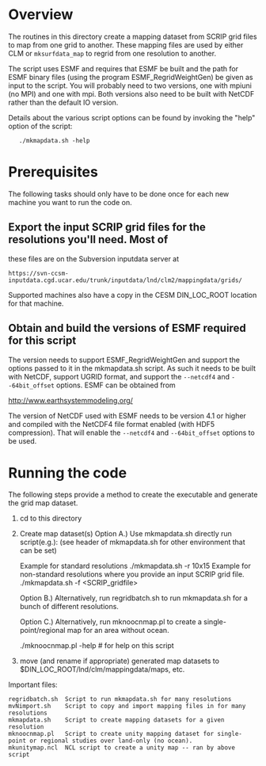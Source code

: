 # Overview
The routines in this directory create a mapping dataset from
SCRIP grid files to map from one grid to another. These mapping files
are used by either CLM or `mksurfdata_map` to regrid from one resolution
to another.

The script uses ESMF and requires that ESMF be built and the path
for ESMF binary files (using the program ESMF_RegridWeightGen) 
be given as input to the script. You will probably need to two versions,
one with mpiuni (no MPI) and one with mpi. Both versions also need to be built 
with NetCDF rather than the default IO version.

Details about the various script options can be found by invoking the "help" 
option of the script:
```
   ./mkmapdata.sh -help
```

# Prerequisites
The following tasks should only have to be done once for each new machine you 
want to run the code on.

## Export the input SCRIP grid files for the resolutions you'll need. Most of 
these files are on the Subversion inputdata server at

    https://svn-ccsm-inputdata.cgd.ucar.edu/trunk/inputdata/lnd/clm2/mappingdata/grids/

Supported machines also have a copy in the CESM DIN_LOC_ROOT location for that machine.

## Obtain and build the versions of ESMF required for this script

The version needs to support ESMF_RegridWeightGen and support the
options passed to it in the mkmapdata.sh script. As such it needs
to be built with NetCDF, support UGRID format, and support the 
`--netcdf4` and `--64bit_offset` options. ESMF can be obtained from

   http://www.earthsystemmodeling.org/

The version of NetCDF used with ESMF needs to be version 4.1 or higher
and compiled with the NetCDF4 file format enabled (with HDF5 compression).
That will enable the `--netcdf4` and `--64bit_offset` options to be used.

# Running the code
The following steps provide a method to create the executable and generate the
grid map dataset.

1. cd to this directory 

2. Create map dataset(s)
   Option A.)  Use mkmapdata.sh directly
   run script(e.g.): (see header of mkmapdata.sh for other environment that can be set)

   Example for standard resolutions
        ./mkmapdata.sh -r 10x15
   Example for non-standard resolutions where you provide an input SCRIP grid file.
        ./mkmapdata.sh -f <SCRIP_gridfile>

   Option B.) Alternatively, run regridbatch.sh to run mkmapdata.sh for a bunch of 
        different resolutions.

   Option C.) Alternatively, run mknoocnmap.pl to create a single-point/regional
   map for an area without ocean.

   ./mknoocnmap.pl -help      # for help on this script

3. move (and rename if appropriate) generated map datasets
   to $DIN_LOC_ROOT/lnd/clm/mappingdata/maps, etc.


Important files:
```
regridbatch.sh  Script to run mkmapdata.sh for many resolutions 
mvNimport.sh    Script to copy and import mapping files in for many resolutions
mkmapdata.sh    Script to create mapping datasets for a given resolution
mknoocnmap.pl   Script to create unity mapping dataset for single-point or regional studies over land-only (no ocean).
mkunitymap.ncl  NCL script to create a unity map -- ran by above script
```
